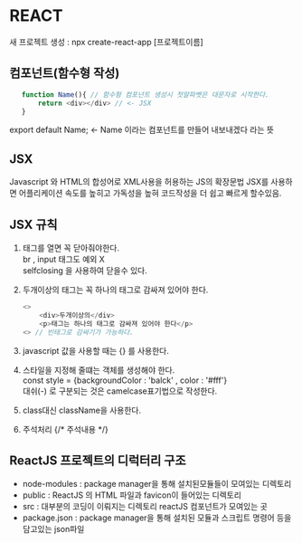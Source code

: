 # REACT
새 프로젝트 생성 : npx  create-react-app [프로젝트이름]

## 컴포넌트(함수형 작성)
 ```javascript
    function Name(){ // 함수형 컴포넌트 생성시 첫알파벳은 대문자로 시작한다.
        return <div></div> // <- JSX
    }
 ```


export default Name;  <- Name 이라는 컴포넌트를 만들어 내보내겠다 라는 뜻

## JSX
Javascript 와 HTML의 합성어로 XML사용을 허용하는 JS의 확장문법
JSX를 사용하면 어플리케이션 속도를 높히고 가독성을 높혀 코드작성을 더 쉽고 빠르게 할수있음.

## JSX 규칙
1. 태그를 열면 꼭 닫아줘야한다.  
br , input 태그도 예외 X  
selfclosing 을 사용하여 닫을수 있다.  
2. 두개이상의 태그는 꼭 하나의 태그로 감싸져 있어야 한다. 
    ```javascript
    <>
	    <div>두개이상의</div>
	    <p>태그는 하나의 태그로 감싸져 있어야 한다</p>
	<> // 빈태그로 감싸기가 가능하다.
    ```
    
3. javascript 값을 사용할 때는 {} 를 사용한다.  
4. 스타일을 지정해 줄떄는 객체를 생성해야 한다.  
const style = {backgroundColor : 'balck' , color : '#fff'}  
대쉬(-) 로 구분되는 것은 camelcase표기법으로 작성한다.  
5. class대신  className을 사용한다.
6. 주석처리 {/* 주석내용 */}  

## ReactJS 프로젝트의 디럭터리 구조
* node-modules : package manager을 통해 설치된모듈들이 모여있는 디렉토리
* public : ReactJS 의 HTML 파일과 favicon이 들어있는 디렉토리
* src : 대부분의 코딩이 이뤄지는 디렉토리 reactJS 컴포넌트가 모여있는 곳
* package.json : package manager을 통해 설치된 모듈과 스크립트 명령어 등을 담고있는 json파일



